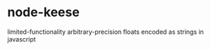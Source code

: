 node-keese
==========

limited-functionality arbitrary-precision floats encoded as strings in javascript